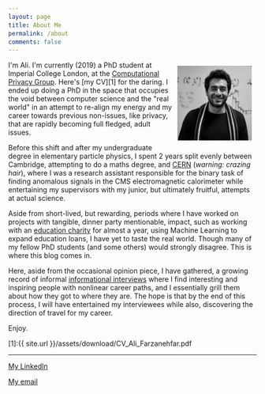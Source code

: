```yaml
---
layout: page
title: About Me 
permalink: /about
comments: false
---
```


<img align="right" width="30%" hspace="10" vspace="10" src="assets/images/ali-bw.jpg">

I'm Ali. I'm currently (2019) a PhD student at Imperial College London, at the [Computational Privacy Group](https://cpg.doc.ic.ac.uk/). Here's [my CV][1] for the daring. I ended up doing a PhD in the space that occupies the void between computer science and the "real world" in an attempt to re-align my energy and my career towards previous non-issues, like privacy, that are rapidly becoming full fledged, adult issues.  

Before this shift and after my undergraduate degree in elementary particle physics, I spent 2 years split evenly between Cambridge, attempting to do a maths degree, and [CERN](https://www.phys.soton.ac.uk/students/ali-farzaneh-far) (_warning: crazing hair_), where I was a research assistant responsible for the binary task of finding anomalous signals in the CMS electromagnetic calorimeter while entertaining my supervisors with my junior, but ultimately fruitful, attempts at actual science. 

Aside from short-lived, but rewarding, periods where I have worked on projects with tangible, dinner party mentionable, impact, such as working with an [education charity](https://edufinance.org/about-us/) for almost a year, using Machine Learning to expand education loans, I have yet to taste the real world. Though many of my fellow PhD students (and some others) would strongly disagree. This is where this blog comes in.

Here, aside from the occasional opinion piece, I have gathered, a growing record of informal [informational interviews](https://en.wikipedia.org/wiki/Informational_interview) where I find interesting and inspiring people with nonlinear career paths, and I essentially grill them about how they got to where they are. The hope is that by the end of this process, I will have entertained my interviewees while also, discovering the direction of travel for my career. 

Enjoy. 

[1]:{{ site.url }}/assets/download/CV_Ali_Farzanehfar.pdf


----------------------
[My LinkedIn](https://www.linkedin.com/in/ali-farzanehfar/)

[My email](mailto:ali@farzanehfar.com)